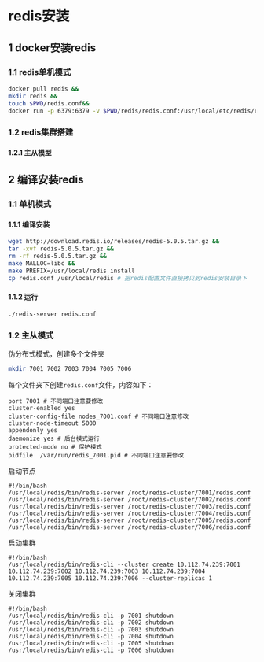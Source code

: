 # redis安装

## 1 docker安装redis

### 1.1 redis单机模式

```bash
docker pull redis &&
mkdir redis &&
touch $PWD/redis.conf&&
docker run -p 6379:6379 -v $PWD/redis/redis.conf:/usr/local/etc/redis/redis.conf --name myredis redis redis-server /usr/local/etc/redis/redis.conf &&
```

### 1.2 redis集群搭建

#### 1.2.1 主从模型

## 2 编译安装redis

### 1.1 单机模式

#### 1.1.1 编译安装

```bash
wget http://download.redis.io/releases/redis-5.0.5.tar.gz &&
tar -xvf redis-5.0.5.tar.gz && 
rm -rf redis-5.0.5.tar.gz &&
make MALLOC=libc &&
make PREFIX=/usr/local/redis install
cp redis.conf /usr/local/redis # 把redis配置文件直接拷贝到redis安装目录下
```

#### 1.1.2 运行

```
./redis-server redis.conf
```



### 1.2 主从模式

伪分布式模式，创建多个文件夹

```bash
mkdir 7001 7002 7003 7004 7005 7006
```

每个文件夹下创建`redis.conf`文件，内容如下：

```
port 7001 # 不同端口注意要修改
cluster-enabled yes 
cluster-config-file nodes_7001.conf # 不同端口注意修改
cluster-node-timeout 5000 
appendonly yes
daemonize yes # 后台模式运行
protected-mode no # 保护模式
pidfile  /var/run/redis_7001.pid # 不同端口注意要修改
```

启动节点

```shell
#!/bin/bash
/usr/local/redis/bin/redis-server /root/redis-cluster/7001/redis.conf
/usr/local/redis/bin/redis-server /root/redis-cluster/7002/redis.conf
/usr/local/redis/bin/redis-server /root/redis-cluster/7003/redis.conf
/usr/local/redis/bin/redis-server /root/redis-cluster/7004/redis.conf
/usr/local/redis/bin/redis-server /root/redis-cluster/7005/redis.conf
/usr/local/redis/bin/redis-server /root/redis-cluster/7006/redis.conf
```

启动集群

```shell
#!/bin/bash
/usr/local/redis/bin/redis-cli --cluster create 10.112.74.239:7001 10.112.74.239:7002 10.112.74.239:7003 10.112.74.239:7004 10.112.74.239:7005 10.112.74.239:7006 --cluster-replicas 1
```

关闭集群

```shell
#!/bin/bash
/usr/local/redis/bin/redis-cli -p 7001 shutdown
/usr/local/redis/bin/redis-cli -p 7002 shutdown
/usr/local/redis/bin/redis-cli -p 7003 shutdown
/usr/local/redis/bin/redis-cli -p 7004 shutdown
/usr/local/redis/bin/redis-cli -p 7005 shutdown
/usr/local/redis/bin/redis-cli -p 7006 shutdown
```

